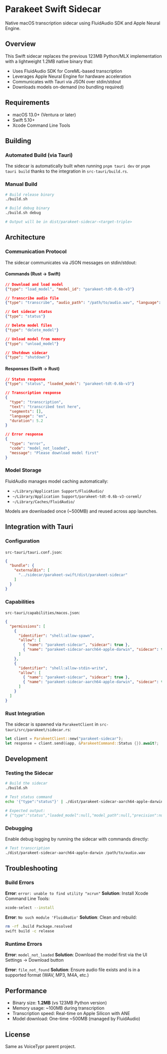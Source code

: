 # Parakeet Swift Sidecar

Native macOS transcription sidecar using FluidAudio SDK and Apple Neural Engine.

## Overview

This Swift sidecar replaces the previous 123MB Python/MLX implementation with a lightweight 1.2MB native binary that:

- Uses FluidAudio SDK for CoreML-based transcription
- Leverages Apple Neural Engine for hardware acceleration
- Communicates with Tauri via JSON over stdin/stdout
- Downloads models on-demand (no bundling required)

## Requirements

- macOS 13.0+ (Ventura or later)
- Swift 5.10+
- Xcode Command Line Tools

## Building

### Automated Build (via Tauri)

The sidecar is automatically built when running `pnpm tauri dev` or `pnpm tauri build` thanks to the integration in `src-tauri/build.rs`.

### Manual Build

```bash
# Build release binary
./build.sh

# Build debug binary
./build.sh debug

# Output will be in dist/parakeet-sidecar-<target-triple>
```

## Architecture

### Communication Protocol

The sidecar communicates via JSON messages on stdin/stdout:

#### Commands (Rust → Swift)

```json
// Download and load model
{"type": "load_model", "model_id": "parakeet-tdt-0.6b-v3"}

// Transcribe audio file
{"type": "transcribe", "audio_path": "/path/to/audio.wav", "language": "en"}

// Get sidecar status
{"type": "status"}

// Delete model files
{"type": "delete_model"}

// Unload model from memory
{"type": "unload_model"}

// Shutdown sidecar
{"type": "shutdown"}
```

#### Responses (Swift → Rust)

```json
// Status response
{"type": "status", "loaded_model": "parakeet-tdt-0.6b-v3"}

// Transcription response
{
  "type": "transcription",
  "text": "transcribed text here",
  "segments": [],
  "language": "en",
  "duration": 5.2
}

// Error response
{
  "type": "error",
  "code": "model_not_loaded",
  "message": "Please download model first"
}
```

### Model Storage

FluidAudio manages model caching automatically:

- `~/Library/Application Support/FluidAudio/`
- `~/Library/Application Support/parakeet-tdt-0.6b-v3-coreml/`
- `~/Library/Caches/FluidAudio/`

Models are downloaded once (~500MB) and reused across app launches.

## Integration with Tauri

### Configuration

`src-tauri/tauri.conf.json`:
```json
{
  "bundle": {
    "externalBin": [
      "../sidecar/parakeet-swift/dist/parakeet-sidecar"
    ]
  }
}
```

### Capabilities

`src-tauri/capabilities/macos.json`:
```json
{
  "permissions": [
    {
      "identifier": "shell:allow-spawn",
      "allow": [
        { "name": "parakeet-sidecar", "sidecar": true },
        { "name": "parakeet-sidecar-aarch64-apple-darwin", "sidecar": true }
      ]
    },
    {
      "identifier": "shell:allow-stdin-write",
      "allow": [
        { "name": "parakeet-sidecar", "sidecar": true },
        { "name": "parakeet-sidecar-aarch64-apple-darwin", "sidecar": true }
      ]
    }
  ]
}
```

### Rust Integration

The sidecar is spawned via `ParakeetClient` in `src-tauri/src/parakeet/sidecar.rs`:

```rust
let client = ParakeetClient::new("parakeet-sidecar");
let response = client.send(&app, &ParakeetCommand::Status {}).await?;
```

## Development

### Testing the Sidecar

```bash
# Build the sidecar
./build.sh

# Test status command
echo '{"type":"status"}' | ./dist/parakeet-sidecar-aarch64-apple-darwin

# Expected output:
# {"type":"status","loaded_model":null,"model_path":null,"precision":null,"attention":null}
```

### Debugging

Enable debug logging by running the sidecar with commands directly:

```bash
# Test transcription
./dist/parakeet-sidecar-aarch64-apple-darwin /path/to/audio.wav
```

## Troubleshooting

### Build Errors

**Error**: `error: unable to find utility "xcrun"`
**Solution**: Install Xcode Command Line Tools:
```bash
xcode-select --install
```

**Error**: `No such module 'FluidAudio'`
**Solution**: Clean and rebuild:
```bash
rm -rf .build Package.resolved
swift build -c release
```

### Runtime Errors

**Error**: `model_not_loaded`
**Solution**: Download the model first via the UI Settings → Download button

**Error**: `file_not_found`
**Solution**: Ensure audio file exists and is in a supported format (WAV, MP3, M4A, etc.)

## Performance

- Binary size: **1.2MB** (vs 123MB Python version)
- Memory usage: ~100MB during transcription
- Transcription speed: Real-time on Apple Silicon with ANE
- Model download: One-time ~500MB (managed by FluidAudio)

## License

Same as VoiceTypr parent project.
